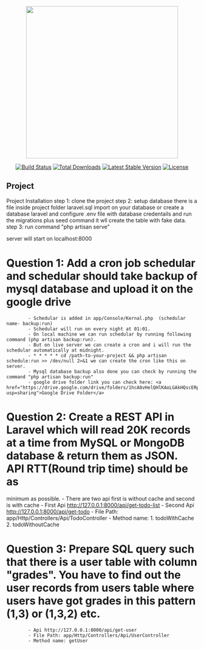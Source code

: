 <p align="center"><a href="https://laravel.com" target="_blank"><img src="https://raw.githubusercontent.com/laravel/art/master/logo-lockup/5%20SVG/2%20CMYK/1%20Full%20Color/laravel-logolockup-cmyk-red.svg" width="400"></a></p>

<p align="center">
<a href="https://travis-ci.org/laravel/framework"><img src="https://travis-ci.org/laravel/framework.svg" alt="Build Status"></a>
<a href="https://packagist.org/packages/laravel/framework"><img src="https://img.shields.io/packagist/dt/laravel/framework" alt="Total Downloads"></a>
<a href="https://packagist.org/packages/laravel/framework"><img src="https://img.shields.io/packagist/v/laravel/framework" alt="Latest Stable Version"></a>
<a href="https://packagist.org/packages/laravel/framework"><img src="https://img.shields.io/packagist/l/laravel/framework" alt="License"></a>
</p>

## Project

Project Installation
step 1: clone the project
step 2: setup database there is a file inside project folder laravel.sql import on your database or create a database laravel and configure .env file with database credentails and run the migrations plus seed command it wll create the table with fake data.
step 3: run command "php artisan serve" 

server will start on localhost:8000


# Question 1: Add a cron job schedular and schedular should take backup of mysql database and upload it on the google drive
            - Schedular is added in app/Console/Kernal.php  (schedular name- backup:run)
            - Schedular will run on every night at 01:01.
            - On local machine we can run schedular by running following command (php artisan backup:run).
            - But on live server we can create a cron and i will run the schedular automatically at midnight.
            - * * * * * cd /path-to-your-project && php artisan schedule:run >> /dev/null 2>&1 we can create the cron like this on server.
            - Mysql database backup also done you can check by running the command "php artisan backup:run"
            - google drive folder link you can check here: <a href="https://drive.google.com/drive/folders/1hcA8vHelQHlKAoLGAkHQscERpk18onhg?usp=sharing">Google Drive Folder</a>

# Question 2: Create a REST API in Laravel which will read 20K records at a time from MySQL or MongoDB database & return them as JSON. API RTT(Round trip time) should be as
minimum as possible.
            - There are two api first is without cache and second is with cache
            - First Api http://127.0.0.1:8000/api/get-todo-list
            - Second Api http://127.0.0.1:8000/api/get-todo
            - File Path: app/Http/Controllers/Api/TodoController
            - Method name: 1. todoWithCache 2. todoWithoutCache
          
# Question 3: Prepare SQL query such that there is a user table with column "grades". You have to find out the user records from users table where users have got grades in this pattern (1,3) or (1,3,2) etc. 
            - Api http://127.0.0.1:8000/api/get-user
            - File Path: app/Http/Controllers/Api/UserController
            - Method name: getUser
